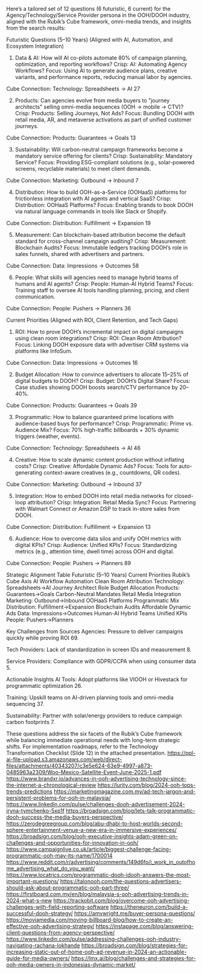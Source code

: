 Here’s a tailored set of 12 questions (6 futuristic, 6 current) for the Agency/Technology/Service Provider persona in the OOH/DOOH industry, aligned with the Rubik’s Cube framework, omni-media trends, and insights from the search results:

Futuristic Questions (5–10 Years)
(Aligned with AI, Automation, and Ecosystem Integration)
1. Data & AI: How will AI co-pilots automate 80% of campaign planning, optimization, and reporting workflows?
Crisp: AI: Automating Agency Workflows?
Focus: Using AI to generate audience plans, creative variants, and performance reports, reducing manual labor by agencies.


Cube Connection: Technology: Spreadsheets → AI 27


2. Products: Can agencies evolve from media buyers to "journey architects" selling omni-media sequences (OOH → mobile → CTV)?
Crisp: Products: Selling Journeys, Not Ads?
Focus: Bundling DOOH with retail media, AR, and metaverse activations as part of unified customer journeys.


Cube Connection: Products: Guarantees → Goals 13


3. Sustainability: Will carbon-neutral campaign frameworks become a mandatory service offering for clients?
Crisp: Sustainability: Mandatory Service?
Focus: Providing ESG-compliant solutions (e.g., solar-powered screens, recyclable materials) to meet client demands.


Cube Connection: Marketing: Outbound → Inbound 7


4. Distribution: How to build OOH-as-a-Service (OOHaaS) platforms for frictionless integration with AI agents and vertical SaaS?
Crisp: Distribution: OOHaaS Platforms?
Focus: Enabling brands to book DOOH via natural language commands in tools like Slack or Shopify.


Cube Connection: Distribution: Fulfillment → Expansion 19


5. Measurement: Can blockchain-based attribution become the default standard for cross-channel campaign auditing?
Crisp: Measurement: Blockchain Audits?
Focus: Immutable ledgers tracking DOOH’s role in sales funnels, shared with advertisers and partners.


Cube Connection: Data: Impressions → Outcomes 58


6. People: What skills will agencies need to manage hybrid teams of humans and AI agents?
Crisp: People: Human-AI Hybrid Teams?
Focus: Training staff to oversee AI tools handling planning, pricing, and client communication.


Cube Connection: People: Pushers → Planners 36



Current Priorities
(Aligned with ROI, Client Retention, and Tech Gaps)
1. ROI: How to prove DOOH’s incremental impact on digital campaigns using clean room integrations?
Crisp: ROI: Clean Room Attribution?
Focus: Linking DOOH exposure data with advertiser CRM systems via platforms like InfoSum.


Cube Connection: Data: Impressions → Outcomes 16


2. Budget Allocation: How to convince advertisers to allocate 15–25% of digital budgets to DOOH?
Crisp: Budget: DOOH’s Digital Share?
Focus: Case studies showing DOOH boosts search/CTV performance by 20–40%.


Cube Connection: Products: Guarantees → Goals 39


3. Programmatic: How to balance guaranteed prime locations with audience-based buys for performance?
Crisp: Programmatic: Prime vs. Audience Mix?
Focus: 70% high-traffic billboards + 30% dynamic triggers (weather, events).


Cube Connection: Technology: Spreadsheets → AI 46


4. Creative: How to scale dynamic content production without inflating costs?
Crisp: Creative: Affordable Dynamic Ads?
Focus: Tools for auto-generating context-aware creatives (e.g., countdowns, QR codes).


Cube Connection: Marketing: Outbound → Inbound 37


5. Integration: How to embed DOOH into retail media networks for closed-loop attribution?
Crisp: Integration: Retail Media Sync?
Focus: Partnering with Walmart Connect or Amazon DSP to track in-store sales from DOOH.


Cube Connection: Distribution: Fulfillment → Expansion 13


6. Audience: How to overcome data silos and unify OOH metrics with digital KPIs?
Crisp: Audience: Unified KPIs?
Focus: Standardizing metrics (e.g., attention time, dwell time) across OOH and digital.


Cube Connection: People: Pushers → Planners 89



Strategic Alignment Table
Futuristic (5–10 Years)
Current Priorities
Rubik’s Cube Axis
AI Workflow Automation
Clean Room Attribution
Technology: Spreadsheets→AI
Journey Architect Role
Budget Allocation
Products: Guarantees→Goals
Carbon-Neutral Mandates
Retail Media Integration
Marketing: Outbound→Inbound
OOHaaS Platforms
Programmatic Mix
Distribution: Fulfillment→Expansion
Blockchain Audits
Affordable Dynamic Ads
Data: Impressions→Outcomes
Human-AI Hybrid Teams
Unified KPIs
People: Pushers→Planners


Key Challenges from Sources
Agencies: Pressure to deliver campaigns quickly while proving ROI 69.


Tech Providers: Lack of standardization in screen IDs and measurement 8.


Service Providers: Compliance with GDPR/CCPA when using consumer data 5.


Actionable Insights
AI Tools: Adopt platforms like VIOOH or Hivestack for programmatic optimization 26.


Training: Upskill teams on AI-driven planning tools and omni-media sequencing 37.


Sustainability: Partner with solar/energy providers to reduce campaign carbon footprints 7.


These questions address the six facets of the Rubik’s Cube framework while balancing immediate operational needs with long-term strategic shifts. For implementation roadmaps, refer to the Technology Transformation Checklist (Slide 12) in the attached presentation.
https://ppl-ai-file-upload.s3.amazonaws.com/web/direct-files/attachments/40343207/c3e5e624-63e9-4997-a873-0485963a2309/Woo-Mexico-Satellite-Event-June-2025-1.pdf
https://www.brandxr.io/advances-in-ooh-advertising-technology-since-the-internet-a-chronological-review
https://lurity.com/blog/2024-ooh-tops-trends-predictions
https://marketingmagazine.com.my/ad-tech-jargon-and-persistent-problems-for-ooh-in-malaysia/
https://www.linkedin.com/pulse/challenges-dooh-advertisement-2024-iryna-tymchenko-5xp1f
https://broadsign.com/blog/lets-talk-programmatic-dooh-success-the-media-buyers-perspective/
https://zerodegreegroup.com/blog/abu-dhabi-to-host-worlds-second-sphere-entertainment-venue-a-new-era-in-immersive-experiences/
https://broadsign.com/blog/ooh-executive-insights-adam-green-on-challenges-and-opportunities-for-innovation-in-ooh/
https://www.campaignlive.co.uk/article/biggest-challenge-facing-programmatic-ooh-may-its-name/1700014
https://www.reddit.com/r/advertising/comments/149d6fo/i_work_in_outofhome_advertising_what_do_you_want/
https://www.locatrics.com/programmatic-dooh-idooh-answers-the-most-important-questions/
https://talonooh.com/the-questions-advertisers-should-ask-about-programmatic-ooh-part-three/
https://firstboard.com.my/en/blog/malaysia-s-ooh-advertising-trends-in-2024-what-s-new
https://trackobit.com/blog/overcome-ooh-advertising-challenges-with-field-reporting-software
https://theneuron.com/build-a-successful-dooh-strategy/
https://amywright.me/buyer-persona-questions/
https://moviamedia.com/moving-billboard-blog/how-to-create-an-effective-ooh-advertising-strategy/
https://instapage.com/blog/answering-client-questions-from-agency-perspective/
https://www.linkedin.com/pulse/addressing-challenges-ooh-industry-navigating-rachana-lokhande
https://broadsign.com/blog/strategies-for-increasing-static-out-of-home-ooh-ad-revenue-in-2024-an-actionable-guide-for-media-owners/
https://lmx.ai/blog/challenges-and-strategies-for-ooh-media-owners-in-indonesias-dynamic-market/ 